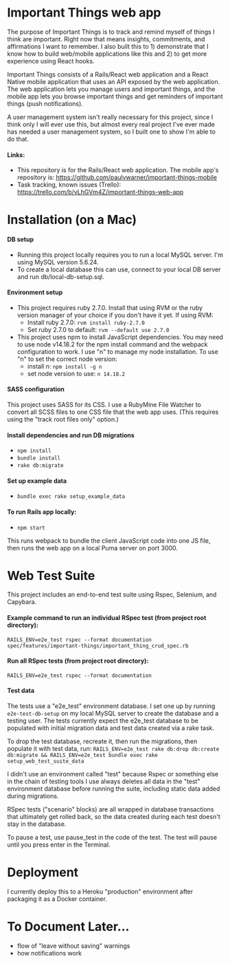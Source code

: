 # Important Things web app

The purpose of Important Things is to track and remind myself of things I think are important. Right now that means insights, commitments, and affirmations I want to remember. I also built this to 1) demonstrate that I know how to build web/mobile applications like this and 2) to get more experience using React hooks.

Important Things consists of a Rails/React web application and a React Native mobile application that uses an API exposed by the web application. The web application lets you manage users and important things, and the mobile app lets you browse important things and get reminders of important things (push notifications).

A user management system isn't really necessary for this project, since I think only I will ever use this, but almost every real project I've ever made has needed a user management system, so I built one to show I'm able to do that.

#### Links:
- This repository is for the Rails/React web application. The mobile app's repository is: https://github.com/paulvwarner/important-things-mobile
- Task tracking, known issues (Trello): https://trello.com/b/vLhGVm4Z/important-things-web-app



# Installation (on a Mac)

#### DB setup
- Running this project locally requires you to run a local MySQL server.  I'm using MySQL version 5.6.24.
- To create a local database this can use, connect to your local DB server and run db/local-db-setup.sql.

#### Environment setup
- This project requires ruby 2.7.0.  Install that using RVM or the ruby version manager of your choice if you don't have it yet. If using RVM:
  - Install ruby 2.7.0: `rvm install ruby-2.7.0`
  - Set ruby 2.7.0 to default: `rvm --default use 2.7.0`
- This project uses npm to install JavaScript dependencies. You may need to use node v14.18.2 for the npm install command and the webpack configuration to work. I use "n" to manage my node installation. To use "n" to set the correct node version:
  - install n: `npm install -g n`
  - set node version to use: `n 14.18.2`

#### SASS configuration
This project uses SASS for its CSS.  I use a RubyMine File Watcher to convert all SCSS files to one CSS file that the web app uses.
(This requires using the "track root files only" option.)

#### Install dependencies and run DB migrations
- `npm install`
- `bundle install`
- `rake db:migrate`

#### Set up example data
- `bundle exec rake setup_example_data`

#### To run Rails app locally:
- `npm start`

This runs webpack to bundle the client JavaScript code into one JS file, then runs the web app on a local Puma server on port 3000.



# Web Test Suite

This project includes an end-to-end test suite using Rspec, Selenium, and Capybara.

#### Example command to run an individual RSpec test (from project root directory):
`RAILS_ENV=e2e_test rspec --format documentation spec/features/important-things/important_thing_crud_spec.rb`

#### Run all RSpec tests (from project root directory):
`RAILS_ENV=e2e_test rspec --format documentation`

#### Test data
The tests use a "e2e_test" environment database.  I set one up by running `e2e-test-db-setup` on my local MySQL server to create the database and a testing user.  The tests currently expect the e2e_test database to be populated with initial migration data and test data created via a rake task.

To drop the test database, recreate it, then run the migrations, then populate it with test data, run:
`RAILS_ENV=e2e_test rake db:drop db:create db:migrate && RAILS_ENV=e2e_test bundle exec rake setup_web_test_suite_data`

I didn't use an environment called "test" because Rspec or something else in the chain of testing tools I use always deletes all data in the "test" environment database before running the suite, including static data added during migrations.

RSpec tests ("scenario" blocks) are all wrapped in database transactions that ultimately get rolled back, so the data created during each test doesn't stay in the database.

To pause a test, use pause_test in the code of the test.  The test will pause until you press enter in the Terminal.



# Deployment
I currently deploy this to a Heroku "production" environment after packaging it as a Docker container.



# To Document Later...
- flow of "leave without saving" warnings
- how notifications work
